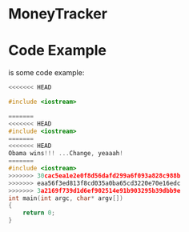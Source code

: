 # MoneyTracker

Code Example
============

is some code example:
```c++
<<<<<<< HEAD

#include <iostream>

=======
<<<<<<< HEAD
#include <iostream>
=======
<<<<<<< HEAD
Obama wins!!! ...Change, yeaaah!
=======
#include <iostream>
>>>>>>> 30cac5ea1e2e0f8d56dafd299a6f093a828c988b
>>>>>>> eaa56f3ed813f8cd035a0ba65cd3220e70e16edc
>>>>>>> 3a2169f739d1d6ef902514e91b903295b39dbb9e
int main(int argc, char* argv[])
{
	return 0;
}
```